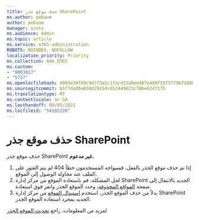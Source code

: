 ```yaml
---
title: حذف موقع جذر SharePoint
ms.author: pebaum
author: pebaum
manager: scotv
ms.audience: Admin
ms.topic: article
ms.service: o365-administration
ROBOTS: NOINDEX, NOFOLLOW
localization_priority: Priority
ms.collection: Adm_O365
ms.custom:
- "9003017"
- "5727"
ms.openlocfilehash: 4965e38f69c9d7f3a5c1facd23a0ee487e499f55f5779672808a54b86c90aeaa
ms.sourcegitcommit: b5f7da89a650d2915dc652449623c78be6247175
ms.translationtype: MT
ms.contentlocale: ar-SA
ms.lasthandoff: 08/05/2021
ms.locfileid: "54102226"
---
```

# <a name="delete-the-sharepoint-root-site"></a>حذف موقع جذر SharePoint

حذف موقع جذر SharePoint **غير مدعوم.**

1.  إذا تم حذف موقع الجذر بالفعل، فسيواجه المستخدمون خطأ 404 لم يتم العثور على الملف عند محاولة الوصول إلى الموقع.
2.  لحل المشكلة، قم باستعادة الموقع من مركز إدارة SharePoint الجديد بالانتقال إلى صفحة [المواقع المحذوفة](https://admin.microsoft.com/sharepoint?page=recycleBin&modern=true)، وحدد الموقع الجذر وانقر فوق استعادة.
3.  بدلاً من حذف الموقع الجذر، استخدم [استبدال الموقع](https://docs.microsoft.com/sharepoint/modern-root-site#replace-your-root-site) من مركز إدارة SharePoint الجديد بمجرد استعادة الموقع الجذر.

لمزيد من المعلومات، راجع [تحديث الموقع الجذر](https://docs.microsoft.com/sharepoint/modern-root-site)